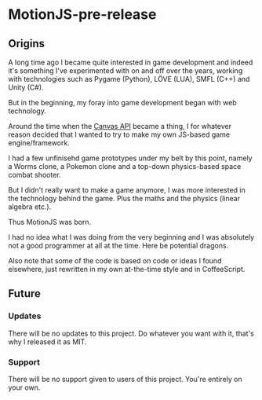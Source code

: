 # MotionJS-pre-release

## Origins

A long time ago I became quite interested in game development and indeed it's something I've experimented with on and off over the years, working with technologies such as Pygame (Python), LÖVE (LUA), SMFL (C++) and Unity (C#).

But in the beginning, my foray into game development began with web technology.

Around the time when the [Canvas API](https://developer.mozilla.org/en-US/docs/Web/API/Canvas_API) became a thing, I for whatever reason decided that I wanted to try to make my own JS-based game engine/framework.

I had a few unfinisehd game prototypes under my belt by this point, namely a Worms clone, a Pokemon clone and a top-down physics-based space combat shooter.

But I didn't really want to make a game anymore, I was more interested in the technology behind the game. Plus the maths and the physics (linear algebra etc.).

Thus MotionJS was born.

I had no idea what I was doing from the very beginning and I was absolutely not a good programmer at all at the time. Here be potential dragons.

Also note that some of the code is based on code or ideas I found elsewhere, just rewritten in my own at-the-time style and in CoffeeScript.

## Future

### Updates

There will be no updates to this project. Do whatever you want with it, that's why I released it as MIT.

### Support

There will be no support given to users of this project. You're entirely on your own.
